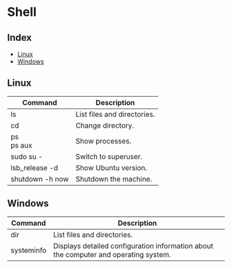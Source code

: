 # Shell

## Index

* [Linux](#linux)
* [Windows](#windows)

## Linux

| Command         | Description                 |
|-----------------|-----------------------------|
| ls              | List files and directories. |
| cd              | Change directory.           |
| ps<br>ps aux    | Show processes.             |
| sudo su -       | Switch to superuser.        |
| lsb_release -d  | Show Ubuntu version.        |
| shutdown -h now | Shutdown the machine.       |

## Windows

| Command        | Description                 |
|----------------|-----------------------------|
| dir            | List files and directories. |
| systeminfo     | Displays detailed configuration information about the computer and operating system. |
